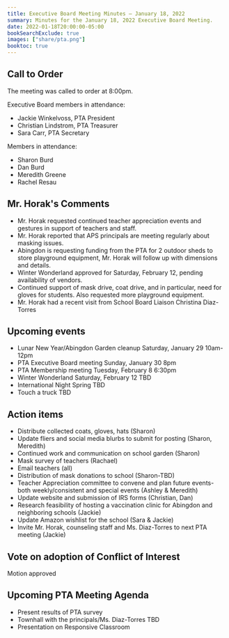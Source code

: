 ```yaml
---
title: Executive Board Meeting Minutes — January 18, 2022
summary: Minutes for the January 18, 2022 Executive Board Meeting.
date: 2022-01-18T20:00:00-05:00
bookSearchExclude: true
images: ["share/pta.png"]
booktoc: true
---
```


## Call to Order

The meeting was called to order at 8:00pm.

Executive Board members in attendance:
- Jackie Winkelvoss, PTA President
- Christian Lindstrom, PTA Treasurer
- Sara Carr, PTA Secretary

Members in attendance:
- Sharon Burd
- Dan Burd
- Meredith Greene
- Rachel Resau

## Mr. Horak's Comments

- Mr. Horak requested continued teacher appreciation events and gestures in support of teachers and staff.
- Mr. Horak reported that APS principals are meeting regularly about masking issues.
- Abingdon is requesting funding from the PTA for 2 outdoor sheds to store playground equipment, Mr. Horak will follow up with dimensions and details.
- Winter Wonderland approved for Saturday, February 12, pending availability of vendors.
- Continued support of mask drive, coat drive, and in particular, need for gloves for students. Also requested more playground equipment.
- Mr. Horak had a recent visit from School Board Liaison Christina Diaz-Torres

## Upcoming events

- Lunar New Year/Abingdon Garden cleanup Saturday, January 29 10am-12pm
- PTA Executive Board meeting Sunday, January 30 8pm
- PTA Membership meeting Tuesday, February 8 6:30pm
- Winter Wonderland Saturday, February 12 TBD
- International Night Spring TBD
- Touch a truck TBD

## Action items	
- Distribute collected coats, gloves, hats (Sharon)
- Update fliers and social media blurbs to submit for posting (Sharon, Meredith)
- Continued work and communication on school garden (Sharon)
- Mask survey of teachers (Rachael)
- Email teachers (all)
- Distribution of mask donations to school (Sharon-TBD) 
- Teacher Appreciation committee to convene and plan future events-both weekly/consistent and special events (Ashley & Meredith)
- Update website and submission of IRS forms (Christian, Dan)
- Research feasibility of hosting a vaccination clinic for Abingdon and neighboring schools (Jackie)
- Update Amazon wishlist for the school (Sara & Jackie)
- Invite Mr. Horak, counseling staff and Ms. Diaz-Torres to next PTA meeting (Jackie)

## Vote on adoption of Conflict of Interest
Motion approved

## Upcoming PTA Meeting Agenda
- Present results of PTA survey
- Townhall with the principals/Ms. Diaz-Torres TBD
- Presentation on Responsive Classroom

